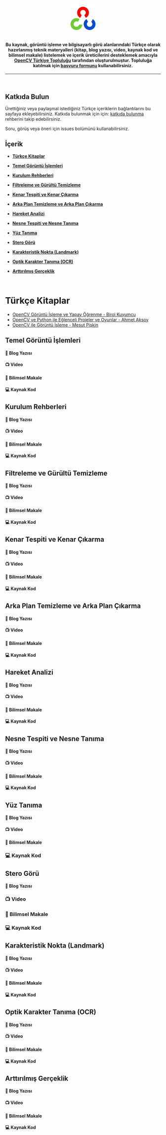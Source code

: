 <div align="center">
<br>
	<img width="100" height="100" src="static/opencv-logo.png" alt="Awesome">
	<br>
	<p>
		<p>
			<h4>
            Bu kaynak, görüntü işleme ve bilgisayarlı görü alanlarındaki Türkçe olarak hazırlanmış teknik materyalleri (kitap, blog yazısı, video, kaynak kod ve bilimsel makale) listelemek ve içerik üreticilerini desteklemek amacıyla 	<a href="https://opencvtr.org">OpenCV Türkiye Topluluğu</a> tarafından oluşturulmuştur. Topluluğa katılmak için <a href="https://forms.gle/oPagwY1sca62GrKc6">başvuru formunu</a> kullanabilirsiniz.
			</h4>
		</p>
	</p>

</div>

<hr>
<br>


## Katkıda Bulun
Ürettiğiniz veya paylaşmal istediğiniz Türkçe içeriklerin bağlantılarını bu sayfaya ekleyebilirsiniz.
Katkıda bulunmak için için: [katkıda bulunma](contributing.md) rehberini takip edebilirsiniz.

Soru, görüş veya öneri için issues bolümünü kullanabilirsiniz.

## İçerik

* **[Türkçe Kitaplar](#turkce-kitaplar)**

* **[Temel Görüntü İşlemleri](#temel-goruntu-islemleri)**

* **[Kurulum Rehberleri](#kurulum-rehberleri)**

* **[Filtreleme ve Gürültü Temizleme](#filtreleme-ve-goruntu-temizleme)**

* **[Kenar Tespiti ve Kenar Çıkarma](#kenar-tespiti-ve-kenar-cikartma)**

* **[Arka Plan Temizleme ve Arka Plan Çıkarma](#arka-plan-temizleme-ve-arka-plan-cikarma)**

* **[Hareket Analizi](#hareket-analizi)**

* **[Nesne Tespiti ve Nesne Tanıma](#nesne-tespiti-ve-nesne-tanima)**

* **[Yüz Tanıma](#yuz-tanima)**

* **[Stero Görü](#stero-goru)**

* **[Karakteristik Nokta (Landmark)](#karakteristik-nokta)**

* **[Optik Karakter Tanıma (OCR)](#optik-karakter-tanima)**
  
* **[Arttırılmış Gerçeklik](#arttirilmis-gerceklik)**


<br>

<h1 id="turkce-kitaplar">Türkçe Kitaplar</h1>

* [OpenCV Görüntü İşleme ve Yapay Öğrenme - Birol Kuyumcu](http://derindelimavi.blogspot.com/2017/06/python-ile-opencv.html)
* [OpenCV ve Python ile Eğlenceli Projeler ve Oyunlar - Ahmet Aksoy ](https://www.goodreads.com/book/show/53168506-opencv-ve-python-ile-e-lenceli-projeler-ve-oyunlar)
* [OpenCV ile Görüntü İşleme - Mesut Pişkin](http://mesutpiskin.com/blog/opencv-ile-goruntu-isleme-kitabi.html)

## Temel Görüntü İşlemleri

#### 📝 Blog Yazısı
#### 📺 Video
#### 🔬 Bilimsel Makale
#### 💻 Kaynak Kod

## Kurulum Rehberleri

#### 📝 Blog Yazısı
#### 📺 Video
#### 🔬 Bilimsel Makale
#### 💻 Kaynak Kod

## Filtreleme ve Gürültü Temizleme

#### 📝 Blog Yazısı
#### 📺 Video
#### 🔬 Bilimsel Makale
#### 💻 Kaynak Kod

## Kenar Tespiti ve Kenar Çıkarma

#### 📝 Blog Yazısı
#### 📺 Video
#### 🔬 Bilimsel Makale
#### 💻 Kaynak Kod

## Arka Plan Temizleme ve Arka Plan Çıkarma

#### 📝 Blog Yazısı
#### 📺 Video
#### 🔬 Bilimsel Makale
#### 💻 Kaynak Kod

## Hareket Analizi

#### 📝 Blog Yazısı
#### 📺 Video
#### 🔬 Bilimsel Makale
#### 💻 Kaynak Kod

## Nesne Tespiti ve Nesne Tanıma

#### 📝 Blog Yazısı
#### 📺 Video
#### 🔬 Bilimsel Makale
#### 💻 Kaynak Kod

## Yüz Tanıma

#### 📝 Blog Yazısı
#### 📺 Video
#### 🔬 Bilimsel Makale
### 💻 Kaynak Kod

## Stero Görü

#### 📝 Blog Yazısı
### 📺 Video
### 🔬 Bilimsel Makale
### 💻 Kaynak Kod

## Karakteristik Nokta (Landmark)

#### 📝 Blog Yazısı
#### 📺 Video
#### 🔬 Bilimsel Makale
#### 💻 Kaynak Kod

## Optik Karakter Tanıma (OCR)

#### 📝 Blog Yazısı
#### 📺 Video
#### 🔬 Bilimsel Makale
#### 💻 Kaynak Kod

## Arttırılmış Gerçeklik

#### 📝 Blog Yazısı
#### 📺 Video
#### 🔬 Bilimsel Makale
#### 💻 Kaynak Kod
